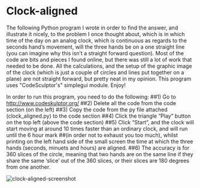# Clock-aligned
The following Python program I wrote in order to find the answer, and illustrate it nicely, to the problem I once thought about, which is in which time of the day on an analog clock, which is continuous as regards to the seconds hand’s movement, will the three hands be on a one straight line (you can imagine why this isn’t a straight forward question).
Most of the code are bits and pieces I found online, but there was still a lot of work that needed to be done.
All the calculations, and the setup of the graphic image of the clock (which is just a couple of circles and lines put together on a plane) are not straight forward, but pretty neat in my opinion. This program uses "CodeSculptor's" simplegui module. 
Enjoy! 

In order to run this program, you need to do the following:
##1)	Go to http://www.codeskulptor.org/
##2)	Delete all the code from the code section (on the left)
##3)	Copy the code from the py file attached (clock_aligned.py) to the code section
##4)	Click the triangle “Play” button on the top left (above the code section)
##5)	Click “Start”, and the clock will start moving at around 10 times faster than an ordinary clock, and will run until the 6 hour mark ##(in order not to exhaust you too much), whilst printing on the left hand side of the small screen the time at which the three hands (seconds, minuets and hours) are aligned.
##6)	The accuracy is for 360 slices of the circle, meaning that two hands are on the same line if they share the same ‘slice’ out of the 360 slices, or their slices are 180 degrees from one another.  

![clock-aligned-screenshot](https://cloud.githubusercontent.com/assets/21333475/20100730/6d0ea50c-a5c7-11e6-8003-789efde9ce1d.png)
